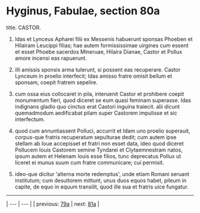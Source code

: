 # Hyginus, Fabulae, section 80a

title. CASTOR.



1. Idas et Lynceus Apharei filii ex Messenis habuerunt sponsas Phoeben et Hilairam Leucippi filias; hae autem formississimae uirgines cum essent et esset Phoebe sacerdos Mineruae, Hilaira Dianae, Castor et Pollux amore incensi eas rapuerunt.



2. illi amissis sponsis arma tulerunt, si possent eas recuperare. Castor Lynceum in proelio interfecit; Idas amisso fratre omisit bellum et sponsam, coepit fratrem sepelire.



3. cum ossa eius collocaret in pila, interuenit Castor et prohibere coepit monumentum fieri, quod diceret se eum quasi feminam superasse. Idas indignans gladio quo cinctus erat Castori inguina traiecit. alii dicunt quemadmodum aedificabat pilam super Castorem impulisse et sic interfectum.



4. quod cum annuntiassent Polluci, accurrit et Idam uno proelio superauit, corpus-que fratris recuperatum sepulturae dedit; cum autem ipse stellam ab Ioue accepisset et fratri non esset data, ideo quod diceret Pollucem Iouis Castorem semine Tyndarei et Clytaemnestram natos, ipsum autem et Helenam Iouis esse filios, tunc deprecatus Pollux ut liceret ei munus suum cum fratre communicare; cui permisit.



5. ideo-que dicitur 'alterna morte redemptus', unde etiam Romani seruant institutum; cum desultorem mittunt, unus duos equos habet, pileum in capite, de equo in equum transilit, quod ille sua et fratris uice fungatur.



---

| --- | --- |
| previous: [79a](../79a/) | next: [81a](../81a/) |
